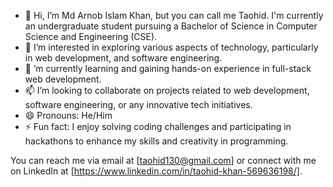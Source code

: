 - 👋 Hi, I’m Md Arnob Islam Khan, but you can call me Taohid. I'm currently an undergraduate student pursuing a Bachelor of Science in Computer Science and Engineering (CSE).
- 👀 I’m interested in exploring various aspects of technology, particularly in web development, and software engineering.
- 🌱 ’m currently learning and gaining hands-on experience in full-stack web development.
- 📫 I’m looking to collaborate on projects related to web development, software engineering, or any innovative tech initiatives.
- 😄 Pronouns:  He/Him
- ⚡ Fun fact: I enjoy solving coding challenges and participating in hackathons to enhance my skills and creativity in programming.

<!---
taohidkhan22/taohidkhan22 is a ✨ special ✨ repository because its `README.md` (this file) appears on your GitHub profile.
You can click the Preview link to take a look at your changes.
--->
You can reach me via email at [taohid130@gmail.com] or connect with me on LinkedIn at [https://www.linkedin.com/in/taohid-khan-569636198/].
